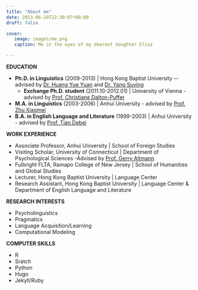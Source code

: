 ```yaml
---
title: "About me"
date: 2023-06-20T22:30:07+08:00
draft: false

cover: 
   image: images/me.png
   caption: Me in the eyes of my dearest daughter Elsie

---
```




**EDUCATION**

* **Ph.D. in Linguistics** (2009-2013) | Hong Kong Baptist University -- advised by [Dr. Huang Yue Yuan](https://ias.szu.edu.cn/en/info/1048/1616.htm) and [Dr. Yang Suying](https://scholar.google.com/citations?user=I31eYH4AAAAJ&hl=zh-CN)
  * **Exchange Ph.D. student** (2011.10-2012.01) | University of Vienna - advised by [Prof. Christiane Dalton-Puffer](https://anglistik.univie.ac.at/staff/staff/detail-seite/user/daltonc8/inum/1063/backpid/30750/)
* **M.A. in Linguistics** (2003-2006) | Anhui University - advised by [Prof. Zhu Xiaomei](https://sfs.ahu.edu.cn/2019/1115/c16872a213618/page.htm)
* **B.A. in English Language and Literature** (1999-2003) | Anhui University - advised by [Prof. Tian Debei](http://www.ahu.edu.cn/2013/1125/c15129a31900/page.htm)

**WORK EXPERIENCE**

* Associate Professor, Anhui University | School of Foreign Studies
* Visiting Scholar, University of Connecticut | Department of Psychological Sciences -Advised by [Prof. Gerry Altmann](https://psychology.uconn.edu/person/gerry-altmann/)
* Fulbright FLTA, Ramapo College of New Jersey | School of Humanities and Global Studies
* Lecturer, Hong Kong Baptist University | Language Center
* Research Assistant, Hong Kong Baptist University | Language Center & Department of English Language and Literature

**RESEARCH INTERESTS**

* Psycholinguistics
* Pragmatics
* Language Acquisition/Learning
* Computational Modeling

**COMPUTER SKILLS**

* R
* Sratch
* Python
* Hugo
* Jekyll/Ruby
